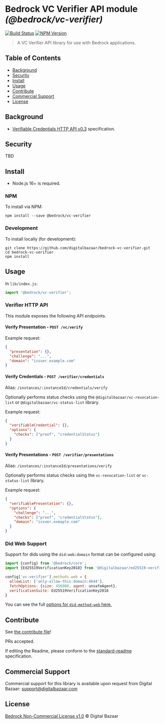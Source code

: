 # Bedrock VC Verifier API module _(@bedrock/vc-verifier)_

[![Build Status](https://img.shields.io/github/workflow/status/digitalbazaar/bedrock-vc-verifier/Bedrock%20Node.js%20CI)](https://github.com/digitalbazaar/bedrock-vc-verifier/actions?query=workflow%3A%22Bedrock+Node.js+CI%22)
[![NPM Version](https://img.shields.io/npm/v/bedrock-vc-verifier.svg)](https://npm.im/bedrock-vc-verifier)

> A VC Verifier API library for use with Bedrock applications.

## Table of Contents

- [Background](#background)
- [Security](#security)
- [Install](#install)
- [Usage](#usage)
- [Contribute](#contribute)
- [Commercial Support](#commercial-support)
- [License](#license)

## Background

* [Verifiable Credentials HTTP API v0.3](https://w3c-ccg.github.io/vc-http-api/) specification.

## Security

TBD

## Install

- Node.js 16+ is required.

### NPM

To install via NPM:

```
npm install --save @bedrock/vc-verifier
```

### Development

To install locally (for development):

```
git clone https://github.com/digitalbazaar/bedrock-vc-verifier.git
cd bedrock-vc-verifier
npm install
```

## Usage

In `lib/index.js`:

```js
import '@bedrock/vc-verifier';
```

### Verifier HTTP API

This module exposes the following API endpoints.

#### Verify Presentation - `POST /vc/verify`

Example request:

```json
{
  "presentation": {},
  "challenge": "...",
  "domain": "issuer.example.com"
}
```

#### Verify Credentials - `POST /verifier/credentials`

Alias: `/instances/:instanceId/credentials/verify`

Optionally performs status checks using the `@digitalbazaar/vc-revocation-list`
or `@digitalbazaar/vc-status-list` library.

Example request:

```json
{
  "verifiableCredential": {},
  "options": {
    "checks": ["proof", "credentialStatus"]
  }
}
```

#### Verify Presentations - `POST /verifier/presentations`

Alias: `/instances/:instanceId/presentations/verify`

Optionally performs status checks using the `vc-revocation-list` or
`vc-status-list` library.

Example request:

```json
{
  "verifiablePresentation": {},
  "options": {
    "challenge": "...",
    "checks": ["proof", "credentialStatus"],
    "domain": "issuer.exmaple.com"
  }
}
```

### Did Web Support
Support for dids using the `did:web:domain` format can be configured using:

```js
import {config} from '@bedrock/core';
import {Ed25519VerificationKey2018} from '@digitalbazaar/ed25519-verification-key-2018';

config['vc-verifier'].methods.web = {
  allowList: ['only-allow-this-domain:4644'],
  fetchOptions: {size: 456000, agent: unsafeAgent},
  verificationSuite: Ed25519VerificationKey2018
}
```

You can see the full [options for `did-method-web` here.](https://github.com/digitalbazaar/did-method-web/blob/main/README.md)

## Contribute

See [the contribute file](https://github.com/digitalbazaar/bedrock/blob/master/CONTRIBUTING.md)!

PRs accepted.

If editing the Readme, please conform to the
[standard-readme](https://github.com/RichardLitt/standard-readme) specification.

## Commercial Support

Commercial support for this library is available upon request from
Digital Bazaar: support@digitalbazaar.com

## License

[Bedrock Non-Commercial License v1.0](LICENSE.md) © Digital Bazaar
